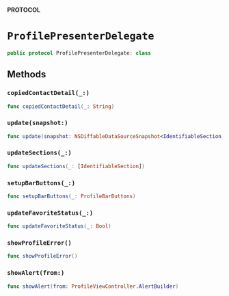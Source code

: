 **PROTOCOL**

# `ProfilePresenterDelegate`

```swift
public protocol ProfilePresenterDelegate: class
```

## Methods
### `copiedContactDetail(_:)`

```swift
func copiedContactDetail(_: String)
```

### `update(snapshot:)`

```swift
func update(snapshot: NSDiffableDataSourceSnapshot<IdentifiableSection, IdentifiableItem>)
```

### `updateSections(_:)`

```swift
func updateSections(_: [IdentifiableSection])
```

### `setupBarButtons(_:)`

```swift
func setupBarButtons(_: ProfileBarButtons)
```

### `updateFavoriteStatus(_:)`

```swift
func updateFavoriteStatus(_: Bool)
```

### `showProfileError()`

```swift
func showProfileError()
```

### `showAlert(from:)`

```swift
func showAlert(from: ProfileViewController.AlertBuilder)
```
